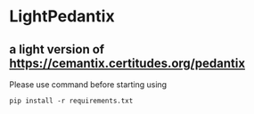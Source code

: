# LightPedantix
## a light version of https://cemantix.certitudes.org/pedantix


Please use command before starting using
```console
pip install -r requirements.txt
```
